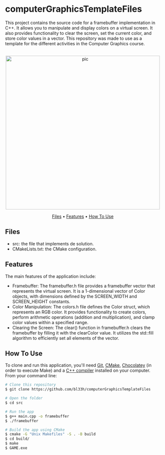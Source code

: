 # computerGraphicsTemplateFiles
This project contains the source code for a framebuffer implementation in C++. It allows you to manipulate and display colors on a virtual screen. It also provides functionality to clear the screen, set the current color, and store color values in a vector. This repository was made to use as a template for the different activities in the Computer Graphics course.

<p align="center">
  <br>
  <img src="https://res.cloudinary.com/practicaldev/image/fetch/s--K18o3cwe--/c_limit%2Cf_auto%2Cfl_progressive%2Cq_auto%2Cw_880/https://dev-to-uploads.s3.amazonaws.com/uploads/articles/r01ddc56dxmcjqpr7p1d.png" alt="pic" width="500">
  <br>
</p>
<p align="center" >
  <a href="#Files">Files</a> •
  <a href="#Features">Features</a> •
  <a href="#how-to-use">How To Use</a> 
</p>

## Files

- src: the file that implements de solution.
- CMakeLists.txt: the CMake configuration.

## Features
The main features of the application include:
- Framebuffer: The framebuffer.h file provides a framebuffer vector that represents the virtual screen. It is a 1-dimensional vector of Color objects, with dimensions defined by the SCREEN_WIDTH and SCREEN_HEIGHT constants.
- Color Manipulation: The colors.h file defines the Color struct, which represents an RGB color. It provides functionality to create colors, perform arithmetic operations (addition and multiplication), and clamp color values within a specified range.
- Clearing the Screen: The clear() function in framebuffer.h clears the framebuffer by filling it with the clearColor value. It utilizes the std::fill algorithm to efficiently set all elements of the vector.


## How To Use
To clone and run this application, you'll need [Git](https://git-scm.com), [CMake](https://cmake.org/download/), [Chocolatey](https://docs.chocolatey.org/en-us/choco/setup) (in order to execute Make) and a [C++ compiler](https://www.fdi.ucm.es/profesor/luis/fp/devtools/mingw.html) installed on your computer. From your command line:

```bash
# Clone this repository
$ git clone https://github.com/bl33h/computerGraphicsTemplateFiles

# Open the folder
$ cd src

# Run the app
$ g++ main.cpp -o framebuffer
$ ./framebuffer

# Build the app using CMake
$ cmake -G "Unix Makefiles" -S . -B build
$ cd build/
$ make
$ GAME.exe
```
